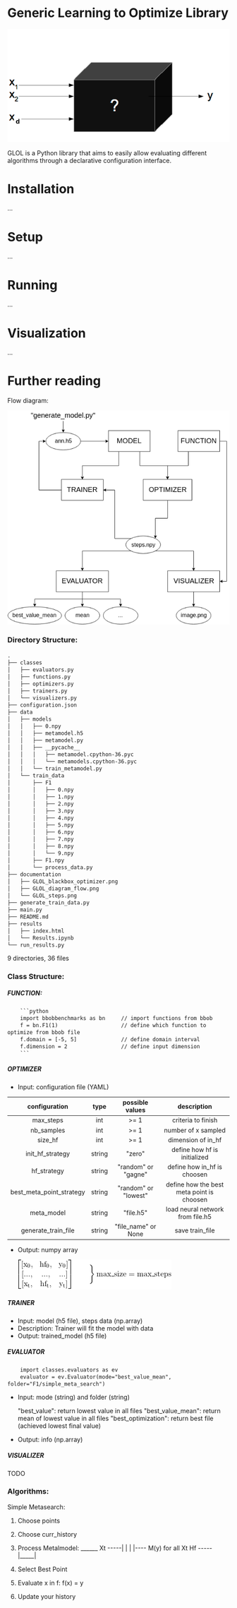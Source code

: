 # Generic Learning to Optimize Library

![Alt text](documentation/GLOL_blackbox_optimizer.png?raw=true "BlackBox Optimizer")

GLOL is a Python library that aims to easily allow evaluating different algorithms through a declarative configuration interface.

# Installation
...
# Setup
...
# Running
...
# Visualization
...
# Further reading  

Flow diagram:

![Alt text](documentation/GLOL_diagram_flow.png?raw=true "Flow diagram of GLOL")

### Directory Structure:

```
.
├── classes
│   ├── evaluators.py
│   ├── functions.py
│   ├── optimizers.py
│   ├── trainers.py
│   └── visualizers.py
├── configuration.json
├── data
│   ├── models
│   │   ├── 0.npy
│   │   ├── metamodel.h5
│   │   ├── metamodel.py
│   │   ├── __pycache__
│   │   │   ├── metamodel.cpython-36.pyc
│   │   │   └── metamodels.cpython-36.pyc
│   │   └── train_metamodel.py
│   └── train_data
│       ├── F1
│       │   ├── 0.npy
│       │   ├── 1.npy
│       │   ├── 2.npy
│       │   ├── 3.npy
│       │   ├── 4.npy
│       │   ├── 5.npy
│       │   ├── 6.npy
│       │   ├── 7.npy
│       │   ├── 8.npy
│       │   └── 9.npy
│       ├── F1.npy
│       └── process_data.py
├── documentation
│   ├── GLOL_blackbox_optimizer.png
│   ├── GLOL_diagram_flow.png
│   └── GLOL_steps.png
├── generate_train_data.py
├── main.py
├── README.md
├── results
│   ├── index.html
│   └── Results.ipynb
└── run_results.py

```

9 directories, 36 files


### Class Structure:

#####    FUNCTION:

        ```python
        import bbobbenchmarks as bn     // import functions from bbob
        f = bn.F1(1)                    // define which function to optimize from bbob file
        f.domain = [-5, 5]              // define domain interval
        f.dimension = 2                 // define input dimension
        ```

#####    OPTIMIZER
- Input: configuration file (YAML)

| configuration            | type   | possible values      | description                               |
| :----------------------: | :----: | :------------------: | :-------------:                           |
| max_steps                | int    | >= 1                 | criteria to finish                        |
| nb_samples               | int    | >= 1                 | number of x sampled                       |
| size\_hf                 | int    | >= 1                 | dimension of in_hf                        |
| init\_hf\_strategy       | string | "zero"               | define how hf is initialized              |
| hf\_strategy             | string | "random" or "gagne"  | define how in_hf is choosen               |
| best_meta_point_strategy | string | "random" or "lowest" | define how the best meta point is choosen |
| meta_model               | string | "file.h5"            | load neural network from file.h5          |
| generate_train_file      | string | "file\_name" or None | save train_file                           |

- Output: numpy array
    
    ![Alt text](documentation/GLOL_steps.png?raw=true "steps")

#####    TRAINER

- Input: model (h5 file), steps data (np.array) 
- Description: Trainer will fit the model with data
- Output: trained_model (h5 file)

#####    EVALUATOR

        import classes.evaluators as ev
        evaluator = ev.Evaluator(mode="best_value_mean", folder="F1/simple_meta_search")
        
- Input: mode (string) and folder (string)
    
    "best_value": return lowest value in all files
    "best_value_mean": return mean of lowest value in all files
    "best_optimization": return best file (achieved lowest final value)

- Output: info (np.array)

#####    VISUALIZER

TODO


### Algorithms:

Simple Metasearch:

1) Choose points

2) Choose curr_history

3) Process Metalmodel:
            ______
    Xt -----|     |
            |     |---- M(y)   for all Xt
    Hf -----|_____|

4) Select Best Point

5) Evaluate x in f: f(x) = y

6) Update your history